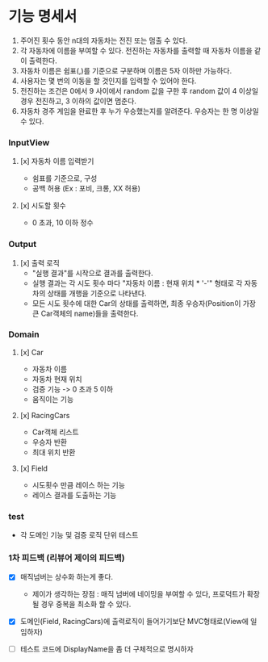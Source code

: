 # 기능 명세서

1. 주어진 횟수 동안 n대의 자동차는 전진 또는 멈출 수 있다.
2. 각 자동차에 이름을 부여할 수 있다. 전진하는 자동차를 출력할 때 자동차 이름을 같이 출력한다.
3. 자동차 이름은 쉼표(,)를 기준으로 구분하며 이름은 5자 이하만 가능하다.
4. 사용자는 몇 번의 이동을 할 것인지를 입력할 수 있어야 한다.
5. 전진하는 조건은 0에서 9 사이에서 random 값을 구한 후 random 값이 4 이상일 경우 전진하고, 3 이하의 값이면 멈춘다.
6. 자동차 경주 게임을 완료한 후 누가 우승했는지를 알려준다. 우승자는 한 명 이상일 수 있다.

### InputView

1. [x] 자동차 이름 입력받기
    - 쉼표를 기준으로, 구성
    - 공백 허용 (Ex : 포비, 크롱, XX 허용)


2. [x] 시도할 횟수
    - 0 초과, 10 이하 정수

### Output

1. [x] 출력 로직
    - "실행 결과"를 시작으로 결과를 출력한다.
    - 실행 결과는 각 시도 횟수 마다 "자동차 이름 : 현재 위치 * '-'" 형태로 각 자동차의 상태를 개행을 기준으로 나타낸다.
    - 모든 시도 횟수에 대한 Car의 상태를 출력하면, 최종 우승자(Position이 가장 큰 Car객체의 name)들을 출력한다.

### Domain

1. [x] Car
    - 자동차 이름
    - 자동차 현재 위치
    - 검증 기능 -> 0 초과 5 이하
    - 움직이는 기능

2. [x] RacingCars
    - Car객체 리스트
    - 우승자 반환
    - 최대 위치 반환
   

3. [x] Field
    - 시도횟수 만큼 레이스 하는 기능
    - 레이스 결과를 도출하는 기능

### test

- 각 도메인 기능 및 검증 로직 단위 테스트

### 1차 피드백 (리뷰어 제이의 피드백)

- [x] 매직넘버는 상수화 하는게 좋다.
    - 제이가 생각하는 장점 : 매직 넘버에 네이밍을 부여할 수 있다, 프로덕트가 확장될 경우 중복을 최소화 할 수 있다.

- [x] 도메인(Field, RacingCars)에 출력로직이 들어가기보단 MVC형태로(View에 일임하자)

- [ ] 테스트 코드에 DisplayName을 좀 더 구체적으로 명시하자
